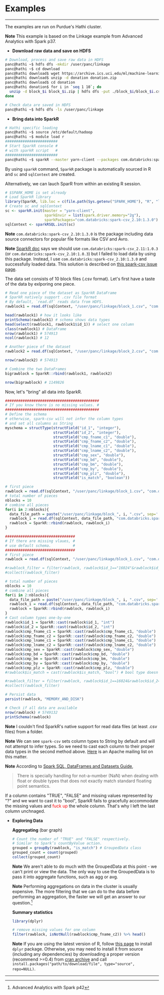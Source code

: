 # Examples

---

The examples are run on Purdue's Hathi cluster.

**Note** This example is based on the Linkage example from Advanced Analytics with Spark p37.

- **Download raw data and save on HDFS**

```bash  
# Download, process and save raw data in HDFS
panc@hathi ~$ hdfs dfs -mkdir /user/panc/linkage
panc@hathi ~$ cd download
panc@hathi download$ wget https://archive.ics.uci.edu/ml/machine-learning-databases/00210/donation.zip
panc@hathi download$ unzip -d donation donation.zip
panc@hathi download$ cd donation 
panc@hathi donation$ for i in `seq 1 10`; do 
  unzip -d block_$i block_$i.zip | hdfs dfs -put ./block_$i/block_$i.csv /user/panc/linkage 
done

# Check data are saved in HDFS
panc@hathi ~$ hdfs dfs -ls /user/panc/linkage
```

- **Bring data into SparkR**

```bash
# Hathi specific loading
panc@hathi ~$ source /etc/default/hadoop
panc@hathi ~$ module load r
########################
# Start SparkR console #
# with sparkR script   #
########################
panc@hathi ~$ sparkR --master yarn-client --packages com.databricks:spark-csv_2.10:1.3.0
```

By using `sparkR` command, `SparkR` package is automatically sourced in R and `sc` and `sqlContext` are created.

Alternatively, we can lauch SparR from within an existing R session.

```r
# $SPARK_HOME is set already
# Load SparkR library
library(SparkR, lib.loc = c(file.path(Sys.getenv("SPARK_HOME"), "R", "lib")))
# Create sc and sqlContext
sc <- sparkR.init(master = "yarn-client", 
                  sparkEnvir = list(spark.driver.memory="2g"),
                  sparkPackages="com.databricks:spark-csv_2.10:1.3.0")
sqlContext <- sparkRSQL.init(sc)
```

**Note** `com.databricks:spark-csv_2.10:1.3.0` is the package including data source connectors for popular file formats like CSV and Avro. 

**Note** [SparkR doc](https://spark.apache.org/docs/latest/sparkr.html#from-data-sources) says we should use `com.databricks:spark-csv_2.11:1.0.3` (or `com.databricks:spark-csv_2.10:1.0.3`) but I failed to load data by using this package. Instead, I use `com.databricks:spark-csv_2.10:1.3.0` and successfully loaded data. This solution is described on [this spark-csv issue page](https://github.com/databricks/spark-csv/issues/206#issuecomment-197403908).

The data set consists of 10 block files (.csv format). Let's first have a taste of the data by exlporing one piece.

```r
# Read one piece of the dataset as SparkR DataFrame
# SparkR natively support .csv file format
# By default, `read.df` reads data from HDFS.
rawblock1 = read.df(sqlContext, "/user/panc/linkage/block_1.csv", "com.databricks.spark.csv", header="true") 

head(rawblock1) # how it looks like
printSchema(rawblock1) # schema shows data types
head(select(rawblock1, rawblock1$id_1)) # select one column
class(rawblock1) # DataFrame
nrow(rawblock1) # 574913
ncol(rawblock1) # 12

# Another piece of the dataset
rawblock2 = read.df(sqlContext, "/user/panc/linkage/block_2.csv", "com.databricks.spark.csv", header="true") 

nrow(rawblock2) # 574913

# Combine the two DataFrames
bigrawblock = SparkR::rbind(rawblock1, rawblock2)

nrow(bigrawblock) # 1149826
```

Now, let's "bring" all data into SparkR.

```r
###########################################
# If you know there is no missing values. #
###########################################
# Define the schema
# otherwise, spark-csv will not infer the column types
# and set all columns as String
myschema = structType(structField("id_1", "integer"),
                      structField("id_2", "integer"),
                      structField("cmp_fname_c1", "double"),
                      structField("cmp_fname_c2", "double"),
                      structField("cmp_lname_c1", "double"),
                      structField("cmp_lname_c2", "double"),
                      structField("cmp_sex", "double"),
                      structField("cmp_bd", "double"),
                      structField("cmp_bm", "double"),
                      structField("cmp_by", "double"),
                      structField("cmp_plz", "double"),
                      structField("is_match", "boolean"))

# first piece
rawblock = read.df(sqlContext, "/user/panc/linkage/block_1.csv", "com.databricks.spark.csv", header="true", schema=myschema) 
# total number of pieces
nblocks = 10
# combine all pieces
for(i in 2:nblocks){
  data_file_path = paste("/user/panc/linkage/block_", i, ".csv", sep='')
  rawblock_i = read.df(sqlContext, data_file_path, "com.databricks.spark.csv", header="true", schema=myschema) 
  rawblock = SparkR::rbind(rawblock, rawblock_i)
}

################################
# If there are missing vlaues, #
# use default schema.          #
################################
# first piece
rawblock = read.df(sqlContext, "/user/panc/linkage/block_1.csv", "com.databricks.spark.csv", header="true") 

#rawblock_filter = filter(rawblock, rawblock$id_1=="16024"&rawblock$id_2=="27196")
#collect(rawblock_filter)

# total number of pieces
nblocks = 10
# combine all pieces
for(i in 2:nblocks){
  data_file_path = paste("/user/panc/linkage/block_", i, ".csv", sep='')
  rawblock_i = read.df(sqlContext, data_file_path, "com.databricks.spark.csv", header="true") 
  rawblock = SparkR::rbind(rawblock, rawblock_i)
}
# Cast column types one-by-one
rawblock$id_1 = SparkR::cast(rawblock$id_1, "int")
rawblock$id_2 = SparkR::cast(rawblock$id_2, "int")
rawblock$cmp_fname_c1 = SparkR::cast(rawblock$cmp_fname_c1, "double")
rawblock$cmp_fname_c2 = SparkR::cast(rawblock$cmp_fname_c2, "double")
rawblock$cmp_lname_c1 = SparkR::cast(rawblock$cmp_lname_c1, "double")
rawblock$cmp_lname_c2 = SparkR::cast(rawblock$cmp_lname_c2, "double")
rawblock$cmp_sex = SparkR::cast(rawblock$cmp_sex, "double")
rawblock$cmp_bd = SparkR::cast(rawblock$cmp_bd, "double")
rawblock$cmp_bm = SparkR::cast(rawblock$cmp_bm, "double")
rawblock$cmp_by = SparkR::cast(rawblock$cmp_by, "double")
rawblock$cmp_plz = SparkR::cast(rawblock$cmp_plz, "double")
#rawblock$is_match = cast(rawblock$is_match, "bool") # bool type doesn't handle "?" missing values

#rawblock_filter = filter(rawblock, rawblock$id_1==16024&rawblock$id_2==27196)
#collect(rawblock_filter)

# Persist data
persist(rawblock, "MEMORY_AND_DISK")

# Check if all data are available
nrow(rawblock) # 5749132 
printSchema(rawblock)
```

**Note** I couldn't find SparkR's native support for read data files (at least .csv files) from a folder. 

**Note** We can see `spark-csv` sets column types to String by default and will not attempt to infer types. So we need to cast each column to their proper data types in the second method above. [Here](https://mail-archives.apache.org/mod_mbox/spark-dev/201506.mbox/%3CCAKx7Bf8c19Bsdeihqm5Xu=ZnzCJ3J8BJotdru4Z3VvEhdC3=4w@mail.gmail.com%3E) is an Apache mailing list on this matter.

**Note** According to [Spark SQL, DataFrames and Datasets Guide](http://spark.apache.org/docs/latest/sql-programming-guide.html#data-types), 

>There is specially handling for not-a-number (NaN) when dealing with float or double types that does not exactly match standard floating point semantics.

  If a column contains "TRUE", "FALSE" and missing values represented by "?" and we want to cast it to "bool", SparkR fails to gracefully accommodate the missing values and <font color='red'>fuck up</font> the whole column. That's why I left the last column unchnaged.

- **Exploring Data**

  **Aggregating** (bar graph)

  ```r
  # Count the number of "TRUE" and "FALSE" respectively.
  # Similar to Spark’s countByValue action.
  grouped = groupBy(rawblock, "is_match") # GroupedData class
  grouped_count = count(grouped)
  collect(grouped_count)
  ```

  **Note** We aren't able to do much with the GroupedData at this point - we can't print or view the data. The only way to use the GroupedData is to pass it into aggregate functions, such as agg or avg.

  **Note** Performing aggregations on data in the cluster is usually expensive. The more filtering that we can do to the data before performing an aggregation, the faster we will get an answer to our question.[^filter_before_aggregate]

  **Summary statistics**

  ```r
  library(dplyr)

  # remove missing values for one column
  filter(rawblock, isNotNull(rawblock$cmp_fname_c2)) %>% head()
  ```

  **Note** If you are using the latest version of R, follow [this page](https://cran.r-project.org/web/packages/dplyr/README.html) to install `dplyr` package. Otherwise, you may need to install it from source (including any dependencies) by downloading a proper version (recommend >=0.4) from [cran archive](https://cran.r-project.org/src/contrib/Archive/dplyr/) and call `install.packages("path/to/download/file", type="source", repo=NULL)`.

---

[^filter_before_aggregate]: Advanced Analytics with Spark p42